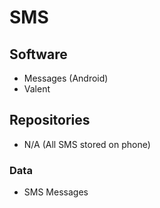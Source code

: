 # SMS

## Software

* Messages (Android)
* Valent

## Repositories

* N/A (All SMS stored on phone)

### Data

* SMS Messages
